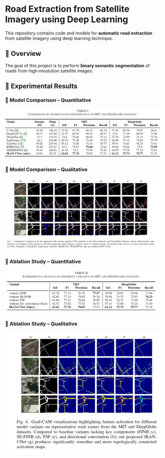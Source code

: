 # Road Extraction from Satellite Imagery using Deep Learning

This repository contains code and models for **automatic road extraction** from satellite imagery using deep learning technique.

## 📌 Overview

The goal of this project is to perform **binary semantic segmentation** of roads from high-resolution satellite images. 

## 🧪 Experimental Results

### 🔹 Model Comparison – Quantitative

<p align="center">
  <img src="Comparison_Quantitative.png" alt="Comparison Table" width="700"/>
</p>

### 🔹 Model Comparison – Qualitative

<p align="center">
  <img src="Comparison_Qualitative.png" alt="Comparison Images" width="700"/>
</p>

### 🔹 Ablation Study – Quantitative

<p align="center">
  <img src="Ablation_Quantitative.png" alt="Ablation Table" width="700"/>
</p>

### 🔹 Ablation Study – Qualitative

<p align="center">
  <img src="Ablation_Qualitative.png" alt="Ablation Images" width="700"/>
</p>
